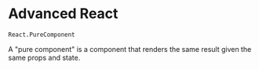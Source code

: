 # Advanced React

`React.PureComponent`

A "pure component" is a component that renders the same result given the same props and state.
